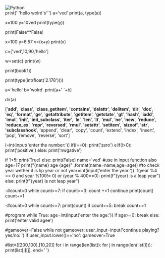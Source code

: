 ![Python](https://img.shields.io/badge/python-3670A0?style=for-the-badge&logo=python&logoColor=ffdd54)<br>
print('''hello wolrd's''')
a='ved'
print(a, type(a))

x=100
y=10ved
print(type(y))

print(False**False)

x=100
y=6.57
v=(x+y)
print(v)

c=['ved',10,90,'hello']

w=set(c)
print(w)

print(bool(1))

print(type(int(float('2.178'))))

a='hello'
b='wolrd'
print(a+' '+b)

dir(a)

['__add__',
 '__class__',
 '__class_getitem__',
 '__contains__',
 '__delattr__',
 '__delitem__',
 '__dir__',
 '__doc__',
 '__eq__',
 '__format__',
 '__ge__',
 '__getattribute__',
 '__getitem__',
 '__getstate__',
 '__gt__',
 '__hash__',
 '__iadd__',
 '__imul__',
 '__init__',
 '__init_subclass__',
 '__iter__',
 '__le__',
 '__len__',
 '__lt__',
 '__mul__',
 '__ne__',
 '__new__',
 '__reduce__',
 '__reduce_ex__',
 '__repr__',
 '__reversed__',
 '__rmul__',
 '__setattr__',
 '__setitem__',
 '__sizeof__',
 '__str__',
 '__subclasshook__',
 'append',
 'clear',
 'copy',
 'count',
 'extend',
 'index',
 'insert',
 'pop',
 'remove',
 'reverse',
 'sort']


 i=int(input('enter the number:'))
if(i==0):
    print('zero')
elif(i>0):
    print('positive')
else:
    print('nwgative')

if 1<5:
    print(True)
else:
    print(False)
 name='ved' #use in input function also
 age=17
 print("{name} age {age}" .format(name=name,age=age))
#to check year wether it is lip year or not
year=int(input('enter the year:'))
if(year %4 == 0 and year %100!= 0) or (year % 400==0):
    print(f"{year} is a leap year")
else:
    print(f"{year} is not leap year")

-#count=0
while count<=7:
    if count==3:
        count +=1
        continue
    print(count)
    count+=1

-#count=0
while count<=7:
    print(count)
    if count==5:
        break
    count+=1

#program
while True:
    age=int(input('enter  the age:'))
    if age>=0:
        break
    else:
        print('enter valid agee')
 
#gameover=False
while not gameover:
    user_input=input('continue playing? yes/no: ')
    if user_input.lower()=='no':
        gameover=True
  
#list=[[200,100],[10,20]]
for i in range(len(list)):
    for j in range(len(list[i])):
        print(list[i][j], end=' ')
